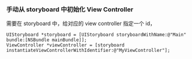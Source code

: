 ### 手动从 storyboard 中初始化 View Controller

需要在 storyboard 中，给对应的 view controller 指定一个 id，

```
UIStoryboard *storyboard = [UIStoryboard storyboardWithName:@"Main" bundle:[NSBundle mainBundle]];
ViewController *viewController = [storyboard instantiateViewControllerWithIdentifier:@"MyViewController"];
```



